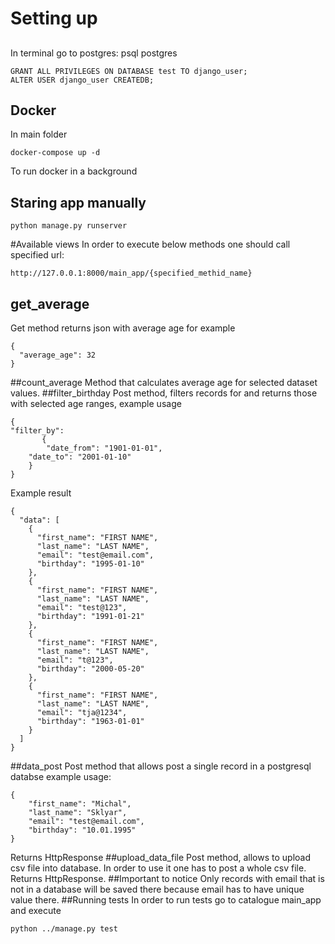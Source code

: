 # Setting up
## 
In terminal go to postgres: psql postgres
```
GRANT ALL PRIVILEGES ON DATABASE test TO django_user;
ALTER USER django_user CREATEDB;
```

## Docker
In main folder
```
docker-compose up -d
```
To run docker in a background
## Staring app manually
```
python manage.py runserver
```

#Available views
In order to execute below methods one should call specified url: 
```
http://127.0.0.1:8000/main_app/{specified_methid_name}
```

## get_average
Get method returns json with average age for example
```
{
  "average_age": 32
}
```
##count_average
Method that calculates average age for selected dataset values.
##filter_birthday
Post method, filters records for and returns those with selected age ranges, example usage
```
{
"filter_by":
       {
        "date_from": "1901-01-01",
	"date_to": "2001-01-10"
	}
}
```
Example result
```
{
  "data": [
    {
      "first_name": "FIRST NAME",
      "last_name": "LAST NAME",
      "email": "test@email.com",
      "birthday": "1995-01-10"
    },
    {
      "first_name": "FIRST NAME",
      "last_name": "LAST NAME",
      "email": "test@123",
      "birthday": "1991-01-21"
    },
    {
      "first_name": "FIRST NAME",
      "last_name": "LAST NAME",
      "email": "t@123",
      "birthday": "2000-05-20"
    },
    {
      "first_name": "FIRST NAME",
      "last_name": "LAST NAME",
      "email": "tja@1234",
      "birthday": "1963-01-01"
    }
  ]
}
```
##data_post
Post method that allows post a single record in a postgresql databse
example usage:
```
{
	"first_name": "Michal",
	"last_name": "Sklyar",
	"email": "test@email.com",
	"birthday": "10.01.1995"
}
```
Returns HttpResponse
##upload_data_file
Post method, allows to upload csv file into database. In order to use it
one has to post a whole csv file. Returns HttpResponse.
##Important to notice
Only records with email that is not in a database will be saved there 
because email has to have unique value there.
##Running tests
In order to run tests go to catalogue main_app and execute
```
python ../manage.py test
```